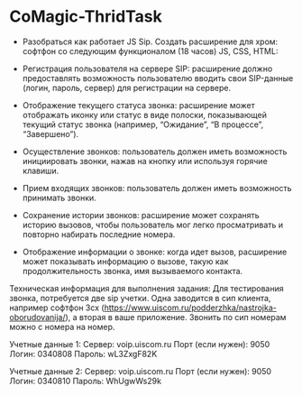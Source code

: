 # CoMagic-ThridTask

-   Разобраться как работает JS Sip. Создать расширение для хром: софтфон со следующим функционалом (18 часов) JS, CSS, HTML:

-   Регистрация пользователя на сервере SIP: расширение должно предоставлять возможность пользователю вводить свои SIP-данные (логин, пароль, сервер) для регистрации на сервере.

-   Отображение текущего статуса звонка: расширение может отображать иконку или статус в виде полоски, показывающей текущий статус звонка (например, “Ожидание”, “В процессе”, “Завершено”).

-   Осуществление звонков: пользователь должен иметь возможность инициировать звонки, нажав на кнопку или используя горячие клавиши.

-   Прием входящих звонков: пользователь должен иметь возможность принимать звонки.

-   Сохранение истории звонков: расширение может сохранять историю вызовов, чтобы пользователь мог легко просматривать и повторно набирать последние номера.

-   Отображение информации о звонке: когда идет вызов, расширение может показывать информацию о вызове, такую как продолжительность звонка, имя вызываемого контакта.

Техническая информация для выполнения задания:
Для тестирования звонка, потребуется две sip учетки. Одна заводится в сип клиента, например софтфон 3сх (https://www.uiscom.ru/podderzhka/nastrojka-oborudovanija/), а вторая в ваше приложение. Звонить по сип номерам можно с номера на номер.

Учетные данные 1:
Сервер: voip.uiscom.ru
Порт (если нужен): 9050
Логин: 0340808
Пароль: wL3ZxgF82K

Учетные данные 2:
Сервер: voip.uiscom.ru
Порт (если нужен): 9050
Логин: 0340810
Пароль: WhUgwWs29k
